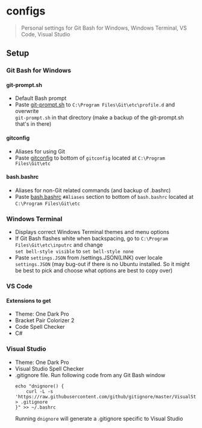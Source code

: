 # configs
>Personal settings for Git Bash for Windows, Windows Terminal, VS Code, Visual Studio

## Setup
### Git Bash for Windows
#### git-prompt.sh
- Default Bash prompt
- Paste [git-prompt.sh](/git-prompt.sh) to ```C:\Program Files\Git\etc\profile.d``` and overwrite <br>
    ```git-prompt.sh``` in that directory (make a backup of the git-prompt.sh that's in there)

#### gitconfig
- Aliases for using Git
- Paste [gitconfig](/gitconfig) to bottom of ```gitconfig``` located at ```C:\Program Files\Git\etc```

#### bash.bashrc
- Aliases for non-Git related commands (and backup of .bashrc) 
- Paste [bash.bashrc](/bash.bashrc) ```#Aliases``` section to bottom of ```bash.bashrc``` located at <br>
    ```C:\Program Files\Git\etc```

### Windows Terminal
- Displays correct Windows Terminal themes and menu options
- If Git Bash flashes white when backspacing, go to ```C:\Program Files\Git\etc\inputrc``` and change <br>
    ```set bell-style visible``` to ```set bell-style none```
- Paste ```settings.JSON``` from /settings.JSON(LINK) over locale ```settings.JSON``` (may bug-out if there is no Ubuntu installed. So it might be best to pick and choose what options are best to copy over)

### VS Code
#### Extensions to get
- Theme: One Dark Pro
- Bracket Pair Colorizer 2
- Code Spell Checker
- C#

### Visual Studio
- Theme: One Dark Pro
- Visual Studio Spell Checker
- .gitignore file. Run following code from any Git Bash window
    ```
    echo "dnignore() {
        curl -L -s 'https://raw.githubusercontent.com/github/gitignore/master/VisualStudio.gitignore' > .gitignore
    }" >> ~/.bashrc
    ```
    Running ```dnignore``` will generate a .gitignore specific to Visual Studio